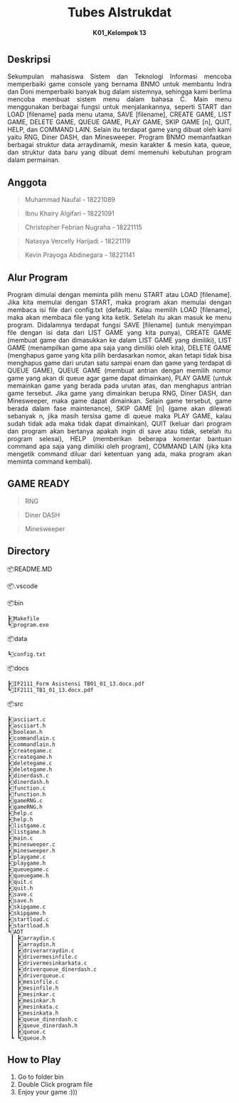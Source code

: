 <h1 align="center"> Tubes Alstrukdat <h4 align="center">
K01_Kelompok 13 <h4> <h1>

## Deskripsi

<p align="justify"> Sekumpulan mahasiswa Sistem dan Teknologi Informasi mencoba memperbaiki game console yang bernama BNMO untuk membantu Indra dan Doni memperbaiki banyak bug dalam sistemnya, sehingga kami berlima mencoba membuat sistem menu dalam bahasa C. Main menu menggunakan berbagai fungsi untuk menjalankannya, seperti START dan LOAD [filename] pada menu utama, SAVE [filename], CREATE GAME, LIST GAME, DELETE GAME, QUEUE GAME, PLAY GAME, SKIP GAME [n], QUIT, HELP, dan COMMAND LAIN. Selain itu terdapat game yang dibuat oleh kami yaitu RNG, Diner DASH, dan Minesweeper. Program BNMO memanfaatkan berbagai struktur data arraydinamik, mesin karakter & mesin kata, queue, dan struktur data baru yang dibuat demi memenuhi kebutuhan program dalam permainan. <p>

## Anggota

> Muhammad Naufal - 18221089

> Ibnu Khairy Algifari - 18221091

> Christopher Febrian Nugraha - 18221115

> Natasya Vercelly Harijadi - 18221119

> Kevin Prayoga Abdinegara - 18221141

## Alur Program

<p align="justify"> Program dimulai dengan meminta pilih menu START atau LOAD [filename]. Jika kita memulai dengan START, maka program akan memulai dengan membaca isi file dari config.txt (default). Kalau memilih LOAD [filename], maka akan membaca file yang kita ketik. Setelah itu akan masuk ke menu program. Didalamnya terdapat fungsi SAVE [filename] (untuk menyimpan file dengan isi data dari LIST GAME yang kita punya), CREATE GAME (membuat game dan dimasukkan ke dalam LIST GAME yang dimiliki), LIST GAME (menampilkan game apa saja yang dimiliki oleh kita), DELETE GAME (menghapus game yang kita pilih berdasarkan nomor, akan tetapi tidak bisa menghapus game dari urutan satu sampai enam dan game yang terdapat di QUEUE GAME), QUEUE GAME (membuat antrian dengan memilih nomor game yang akan di queue agar game dapat dimainkan), PLAY GAME (untuk memainkan game yang berada pada urutan atas, dan menghapus antrian game tersebut. Jika game yang dimainkan berupa RNG, Diner DASH, dan Minesweeper, maka game dapat dimainkan. Selain game tersebut, game berada dalam fase maintenance), SKIP GAME [n] (game akan dilewati sebanyak n, jika masih tersisa game di queue maka PLAY GAME, kalau sudah tidak ada maka tidak dapat dimainkan), QUIT (keluar dari program dan program akan bertanya apakah ingin di save atau tidak, setelah itu program selesai), HELP (memberikan beberapa komentar bantuan command apa saja yang dimiliki oleh program), COMMAND LAIN (jika kita mengetik command diluar dari ketentuan yang ada, maka program akan meminta command kembali). <p>

## GAME READY

> RNG

> Diner DASH

> Minesweeper

## Directory

📦README.MD 

📦.vscode 

📦bin

    ┣📜Makefile
    ┗📜program.exe  
    
📦data

    ┗📜config.txt 
    
📦docs

    ┣📜IF2111_Form Asistensi TB01_01_13.docx.pdf
    ┗📜IF2111_TB1_01_13.docx.pdf  
    
📦src

    ┣📜asciiart.c
    ┣📜asciiart.h
    ┣📜boolean.h
    ┣📜commandlain.c
    ┣📜commandlain.h
    ┣📜creategame.c
    ┣📜creategame.h
    ┣📜deletegame.c
    ┣📜deletegame.h
    ┣📜dinerdash.c
    ┣📜dinerdash.h
    ┣📜function.c
    ┣📜function.h
    ┣📜gameRNG.c
    ┣📜gameRNG.h
    ┣📜help.c
    ┣📜help.h
    ┣📜listgame.c
    ┣📜listgame.h
    ┣📜main.c
    ┣📜minesweeper.c
    ┣📜minesweeper.h
    ┣📜playgame.c
    ┣📜playgame.h
    ┣📜queuegame.c
    ┣📜queuegame.h
    ┣📜quit.c
    ┣📜quit.h
    ┣📜save.c
    ┣📜save.h
    ┣📜skipgame.c
    ┣📜skipgame.h
    ┣📜startload.c
    ┣📜startload.h
    ┗📂ADT
     ┃ ┣📜arraydin.c
     ┃ ┣📜arraydin.h
     ┃ ┣📜driverarraydin.c
     ┃ ┣📜drivermesinfile.c
     ┃ ┣📜drivermesinkarkata.c
     ┃ ┣📜driverqueue_dinerdash.c
     ┃ ┣📜driverqueue.c
     ┃ ┣📜mesinfile.c
     ┃ ┣📜mesinfile.h
     ┃ ┣📜mesinkar.c
     ┃ ┣📜mesinkar.h
     ┃ ┣📜mesinkata.c
     ┃ ┣📜mesinkata.h
     ┃ ┣📜queue_dinerdash.c
     ┃ ┣📜queue_dinerdash.h
     ┃ ┣📜queue.c
     ┗ ┗📜queue.h

## How to Play

1. Go to folder bin
2. Double Click program file
3. Enjoy your game :)))
